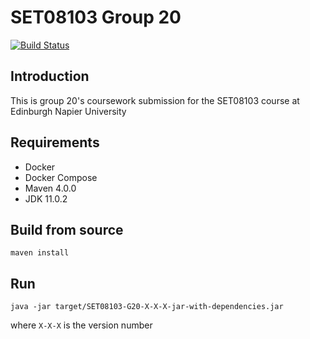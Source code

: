 # SET08103 Group 20
[![Build Status](https://travis-ci.org/glugg23/SET08103-G20.svg?branch=develop)](https://travis-ci.orgglugg23/SET08103-G20)

## Introduction
This is group 20's coursework submission for the SET08103 course at Edinburgh Napier University

## Requirements
- Docker
- Docker Compose
- Maven 4.0.0
- JDK 11.0.2


## Build from source
```
maven install
```

## Run
```
java -jar target/SET08103-G20-X-X-X-jar-with-dependencies.jar
```
where `X-X-X` is the version number
